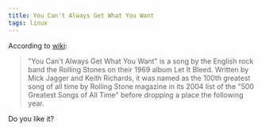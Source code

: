 ```yaml
---
title: You Can't Always Get What You Want
tags: linux
---
```


According to
[wiki](https://en.wikipedia.org/wiki/You_Can%27t_Always_Get_What_You_Want):

> "You Can't Always Get What You Want" is a song by the English rock band the
> Rolling Stones on their 1969 album Let It Bleed. Written by Mick Jagger and
> Keith Richards, it was named as the 100th greatest song of all time by
> Rolling Stone magazine in its 2004 list of the "500 Greatest Songs of All
> Time" before dropping a place the following year.

Do you like it?

